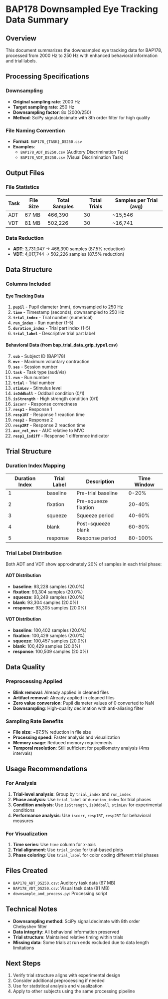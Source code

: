 # BAP178 Downsampled Eye Tracking Data Summary

## Overview
This document summarizes the downsampled eye tracking data for BAP178, processed from 2000 Hz to 250 Hz with enhanced behavioral information and trial labels.

## Processing Specifications

### Downsampling
- **Original sampling rate**: 2000 Hz
- **Target sampling rate**: 250 Hz
- **Downsampling factor**: 8x (2000/250)
- **Method**: SciPy signal.decimate with 8th order filter for high quality

### File Naming Convention
- **Format**: `BAP178_{TASK}_DS250.csv`
- **Examples**: 
  - `BAP178_ADT_DS250.csv` (Auditory Discrimination Task)
  - `BAP178_VDT_DS250.csv` (Visual Discrimination Task)

## Output Files

### File Statistics
| Task | File Size | Total Samples | Total Trials | Samples per Trial (avg) |
|------|-----------|---------------|--------------|------------------------|
| ADT | 67 MB | 466,390 | 30 | ~15,546 |
| VDT | 81 MB | 502,226 | 30 | ~16,741 |

### Data Reduction
- **ADT**: 3,731,047 → 466,390 samples (87.5% reduction)
- **VDT**: 4,017,744 → 502,226 samples (87.5% reduction)

## Data Structure

### Columns Included

#### Eye Tracking Data
1. **`pupil`** - Pupil diameter (mm), downsampled to 250 Hz
2. **`time`** - Timestamp (seconds), downsampled to 250 Hz
3. **`trial_index`** - Trial number (numerical)
4. **`run_index`** - Run number (1-5)
5. **`duration_index`** - Trial part index (1-5)
6. **`trial_label`** - Descriptive trial part label

#### Behavioral Data (from bap_trial_data_grip_type1.csv)
7. **`sub`** - Subject ID (BAP178)
8. **`mvc`** - Maximum voluntary contraction
9. **`ses`** - Session number
10. **`task`** - Task type (aud/vis)
11. **`run`** - Run number
12. **`trial`** - Trial number
13. **`stimLev`** - Stimulus level
14. **`isOddball`** - Oddball condition (0/1)
15. **`isStrength`** - High strength condition (0/1)
16. **`iscorr`** - Response correctness
17. **`resp1`** - Response 1
18. **`resp1RT`** - Response 1 reaction time
19. **`resp2`** - Response 2
20. **`resp2RT`** - Response 2 reaction time
21. **`auc_rel_mvc`** - AUC relative to MVC
22. **`resp1_isdiff`** - Response 1 difference indicator

## Trial Structure

### Duration Index Mapping
| Duration Index | Trial Label | Description | Time Window |
|----------------|-------------|-------------|-------------|
| 1 | baseline | Pre-trial baseline | 0-20% |
| 2 | fixation | Pre-squeeze fixation | 20-40% |
| 3 | squeeze | Squeeze period | 40-60% |
| 4 | blank | Post-squeeze blank | 60-80% |
| 5 | response | Response period | 80-100% |

### Trial Label Distribution
Both ADT and VDT show approximately 20% of samples in each trial phase:

#### ADT Distribution
- **baseline**: 93,228 samples (20.0%)
- **fixation**: 93,304 samples (20.0%)
- **squeeze**: 93,249 samples (20.0%)
- **blank**: 93,304 samples (20.0%)
- **response**: 93,305 samples (20.0%)

#### VDT Distribution
- **baseline**: 100,402 samples (20.0%)
- **fixation**: 100,429 samples (20.0%)
- **squeeze**: 100,457 samples (20.0%)
- **blank**: 100,429 samples (20.0%)
- **response**: 100,509 samples (20.0%)

## Data Quality

### Preprocessing Applied
- **Blink removal**: Already applied in cleaned files
- **Artifact removal**: Already applied in cleaned files
- **Zero value conversion**: Pupil diameter values of 0 converted to NaN
- **Downsampling**: High-quality decimation with anti-aliasing filter

### Sampling Rate Benefits
- **File size**: ~87.5% reduction in file size
- **Processing speed**: Faster analysis and visualization
- **Memory usage**: Reduced memory requirements
- **Temporal resolution**: Still sufficient for pupillometry analysis (4ms intervals)

## Usage Recommendations

### For Analysis
1. **Trial-level analysis**: Group by `trial_index` and `run_index`
2. **Phase analysis**: Use `trial_label` or `duration_index` for trial phases
3. **Condition analysis**: Use `isStrength`, `isOddball`, `stimLev` for experimental conditions
4. **Performance analysis**: Use `iscorr`, `resp1RT`, `resp2RT` for behavioral measures

### For Visualization
1. **Time series**: Use `time` column for x-axis
2. **Trial alignment**: Use `trial_index` for trial-based plots
3. **Phase coloring**: Use `trial_label` for color coding different trial phases

## Files Created
- `BAP178_ADT_DS250.csv`: Auditory task data (67 MB)
- `BAP178_VDT_DS250.csv`: Visual task data (81 MB)
- `downsample_and_process.py`: Processing script

## Technical Notes
- **Downsampling method**: SciPy signal.decimate with 8th order Chebyshev filter
- **Data integrity**: All behavioral information preserved
- **Trial structure**: Maintained relative timing within trials
- **Missing data**: Some trials at run ends excluded due to data length limitations

## Next Steps
1. Verify trial structure aligns with experimental design
2. Consider additional preprocessing if needed
3. Use for statistical analysis and visualization
4. Apply to other subjects using the same processing pipeline 